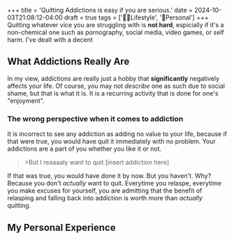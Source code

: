 +++
title = 'Quitting Addictions is easy if you are serious.'
date = 2024-10-03T21:08:12-04:00
draft = true
tags = ['🚶‍♀️Lifestyle', '🧑Personal']
+++
Quitting whatever vice you are struggling with is **not hard**, espicially if it's a non-chemical one such as pornography, social media, video games, or self harm. I've dealt with a decent

## What Addictions Really Are
In my view, addictions are really just a hobby that **significantly** negatively affects your life. Of course, you may not *describe* one as such due to social shame, but that is what it is. It is a recurring activity that is done for one's "enjoyment". 

### The wrong perspective when it comes to addiction
It is incorrect to see any addiction as adding no value to your life, because if that were true, you would have quit it immediately with no problem. Your addictions are a part of you whether you like it or not.

> \>But I reaaaaly want to quit [insert addiction here]

If that was true, you would have done it by now. But you haven't. Why? Because you don't *actually* want to quit. Everytime you relaspe, everytime you make excuses for yourself, you are admitting that the benefit of relasping and falling back into addiction is worth more than *actually* quitting.

## My Personal Experience
